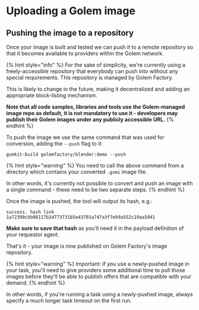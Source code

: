 # Uploading a Golem image

## Pushing the image to a repository

Once your image is built and tested we can push it to a remote repository so that it becomes available to providers within the Golem network.

{% hint style="info" %}
For the sake of simplicity, we're currently using a freely-accessible repository that everybody can push into without any special requirements. This repository is managed by Golem Factory.

This is likely to change in the future, making it decentralized and adding an appropriate block-listing mechanism.

**Note that all code samples, libraries and tools use the Golem-managed image repo as default, it is not mandatory to use it - developers may publish their Golem images under any publicly accessible URL.**&#x20;
{% endhint %}

To push the image we use the same command that was used for conversion, adding the `--push` flag to it:

```
gvmkit-build golemfactory/blender:demo --push
```

{% hint style="warning" %}
You need to call the above command from a directory which contains your converted `.gvmi` image file.

In other words, it's currently not possible to convert and push an image with a single command - these need to be two separate steps.
{% endhint %}

Once the image is pushed, the tool will output its hash, e.g.:

`success. hash link 1a72390cbb08117b2d77373185e43701a747a3f7eb9a552c19aa5041`

**Make sure to save that hash** as you'll need it in the payload definition of your requestor agent.

That's it - your image is now published on Golem Factory's image repository.

{% hint style="warning" %}
Important: if you use a newly-pushed image in your task, you'll need to give providers some additional time to pull those images before they'll be able to publish offers that are compatible with your demand.
{% endhint %}

In other words, if you're running a task using a newly-pushed image, always specify a much longer task timeout on the first run.
